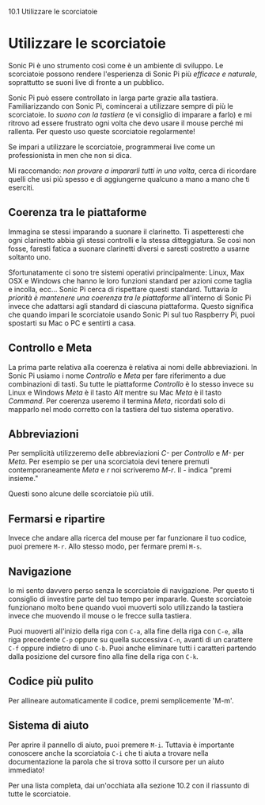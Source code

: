 10.1 Utilizzare le scorciatoie

# Utilizzare le scorciatoie

Sonic Pi è uno strumento così come è un ambiente di sviluppo. Le scorciatoie possono rendere l'esperienza di Sonic Pi più *efficace e naturale*, soprattutto se suoni live di fronte a un pubblico.

Sonic Pi può essere controllato in larga parte grazie alla tastiera. Familiarizzando con Sonic Pi, comincerai a utilizzare sempre di più le scorciatoie. Io *suono con la tastiera* (e vi consiglio di imparare a farlo) e mi ritrovo ad essere frustrato ogni volta che devo usare il mouse perché mi rallenta. Per questo uso queste scorciatoie regolarmente!

Se impari a utilizzare le scorciatoie, programmerai live come un professionista in men che non si dica.

Mi raccomando: *non provare a impararli tutti in una volta*, cerca di ricordare quelli che usi più spesso e di aggiungerne qualcuno a mano a mano che ti eserciti.

## Coerenza tra le piattaforme

Immagina se stessi imparando a suonare il clarinetto. Ti aspetteresti che ogni clarinetto abbia gli stessi controlli e la stessa ditteggiatura. Se così non fosse, faresti fatica a suonare clarinetti diversi e saresti costretto a usarne soltanto uno.

Sfortunatamente ci sono tre sistemi operativi principalmente: Linux, Max OSX e Windows che hanno le loro funzioni standard per azioni come taglia e incolla, ecc... Sonic Pi cerca di rispettare questi standard. Tuttavia *la priorità è mantenere una coerenza tra le piattaforme* all'interno di Sonic Pi invece che adattarsi agli standard di ciascuna piattaforma. Questo significa che quando impari le scorciatoie usando Sonic Pi sul tuo Raspberry Pi, puoi spostarti su Mac o PC e sentirti a casa.

## Controllo e Meta

La prima parte relativa alla coerenza è relativa ai nomi delle abbreviazioni. In Sonic Pi usiamo i nome *Controllo* e *Meta* per fare riferimento a due combinazioni di tasti. Su tutte le piattaforme *Controllo* è lo stesso invece su Linux e Windows *Meta* è il tasto *Alt* mentre su Mac *Meta* è il tasto *Command*. Per coerenza useremo il termina *Meta*, ricordati solo di mapparlo nel modo corretto con la tastiera del tuo sistema operativo.

## Abbreviazioni

Per semplicità utilizzeremo delle abbreviazioni *C-* per *Controllo* e *M-* per *Meta*. Per esempio se per una scorciatoia devi tenere premuti contemporaneamente *Meta* e *r* noi scriveremo *M-r*. Il *-* indica "premi insieme."

Questi sono alcune delle scorciatoie più utili.

## Fermarsi e ripartire

Invece che andare alla ricerca del mouse per far funzionare il tuo codice, puoi premere `M-r`. Allo stesso modo, per fermare premi `M-s`.

## Navigazione

Io mi sento davvero perso senza le scorciatoie di navigazione. Per questo ti consiglio di investire parte del tuo tempo per impararle. Queste scorciatoie funzionano molto bene quando vuoi muoverti solo utilizzando la tastiera invece che muovendo il mouse o le frecce sulla tastiera.

Puoi muoverti all'inizio della riga con `C-a`, alla fine della riga con `C-e`, alla riga precedente `C-p` oppure su quella successiva `C-n`, avanti di un carattere `C-f` oppure indietro di uno `C-b`. Puoi anche eliminare tutti i caratteri partendo dalla posizione del cursore fino alla fine della riga con `C-k`.

## Codice più pulito

Per allineare automaticamente il codice, premi semplicemente 'M-m'.

## Sistema di aiuto

Per aprire il pannello di aiuto, puoi premere `M-i`. Tuttavia è importante conoscere anche la scorciatoia `C-i` che ti aiuta a trovare nella documentazione la parola che si trova sotto il cursore per un aiuto immediato!

Per una lista completa, dai un'occhiata alla sezione 10.2 con il riassunto di tutte le scorciatoie.
